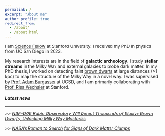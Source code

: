 ```yaml
---
permalink: /
excerpt: "About me"
author_profile: true
redirect_from: 
  - /about/
  - /about.html
---
```


I am [Science Fellow](https://stanfordsciencefellows.stanford.edu/) at Stanford University. I received my PhD in physics from UC San Diego in 2023.

My research interests are in the field of **galactic archeology**. I study **stellar streams** in the Milky Way and external galaxies to probe [dark matter](https://en.wikipedia.org/wiki/Dark_matter). In my PhD thesis, I worked on detecting faint [brown dwarfs](https://en.wikipedia.org/wiki/Brown_dwarf) at large distances (>1 kpc) to map the structure of the Milky Way in a novel way. I was supervised by [Prof. Adam Burgasser](https://www.coolstarlab.org/) at UCSD, and I am primarily collaborating with [Prof. Risa Wechsler](https://profiles.stanford.edu/risa-wechsler) at Stanford.



#### *Latest news*
------------

*>> [NSF–DOE Rubin Observatory Will Detect Thousands of Elusive Brown Dwarfs, Unlocking Milky Way Mysteries](https://rubinobservatory.org/news/rubin-detect-brown-dwarfs)*

*>> [NASA’s Roman to Search for Signs of Dark Matter Clumps](https://www.nasa.gov/missions/roman-space-telescope/nasas-roman-to-search-for-signs-of-dark-matter-clumps/)* 

